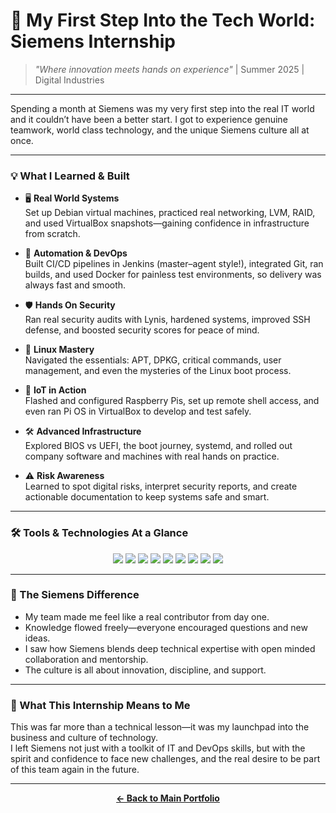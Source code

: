 # 🚀 My First Step Into the Tech World: Siemens Internship

> *"Where innovation meets hands on experience"* | Summer 2025 | Digital Industries

---

Spending a month at Siemens was my very first step into the real IT world and it couldn’t have been a better start. I got to experience genuine teamwork, world class technology, and the unique Siemens culture all at once.

---

### 💡 What I Learned & Built

- 🖥️ **Real World Systems**  
   Set up Debian virtual machines, practiced real networking, LVM, RAID, and used VirtualBox snapshots—gaining confidence in infrastructure from scratch.

- 🔁 **Automation & DevOps**  
   Built CI/CD pipelines in Jenkins (master–agent style!), integrated Git, ran builds, and used Docker for painless test environments, so delivery was always fast and smooth.

- 🛡️ **Hands On Security**  
   Ran real security audits with Lynis, hardened systems, improved SSH defense, and boosted security scores for peace of mind.

- 🐧 **Linux Mastery**  
   Navigated the essentials: APT, DPKG, critical commands, user management, and even the mysteries of the Linux boot process.

- 📡 **IoT in Action**  
   Flashed and configured Raspberry Pis, set up remote shell access, and even ran Pi OS in VirtualBox to develop and test safely.

- 🛠️ **Advanced Infrastructure**  
   Explored BIOS vs UEFI, the boot journey, systemd, and rolled out company software and machines with real hands on practice.

- ⚠️ **Risk Awareness**  
   Learned to spot digital risks, interpret security reports, and create actionable documentation to keep systems safe and smart.

---

### 🛠️ Tools & Technologies At a Glance

<p align="center">
  <img src="https://img.shields.io/badge/Jenkins-D24939?style=flat&logo=jenkins&logoColor=white" />
  <img src="https://img.shields.io/badge/Docker-2496ED?style=flat&logo=docker&logoColor=white" />
  <img src="https://img.shields.io/badge/Git-F05032?style=flat&logo=git&logoColor=white" />
  <img src="https://img.shields.io/badge/Linux-FCC624?style=flat&logo=linux&logoColor=black" />
  <img src="https://img.shields.io/badge/VirtualBox-183A61?style=flat&logo=virtualbox&logoColor=white" />
  <img src="https://img.shields.io/badge/Raspberry%20Pi-C51A4A?style=flat&logo=raspberrypi&logoColor=white" />
  <img src="https://img.shields.io/badge/Lynis-FFA500?style=flat&logo=data:image/svg+xml;base64,PHN2ZyB3aWR0aD0iMzAiIGhlaWdodD0iMzAiIHhtbG5zPSJodHRwOi8vd3d3LnczLm9yZy8yMDAwL3N2ZyI+PHJlY3Qgd2lkdGg9IjMwIiBoZWlnaHQ9IjMwIiBmaWxsPSIjRkZBNTAwIi8+PC9zdmc+" />
  <img src="https://img.shields.io/badge/SSH-333366?style=flat&logo=gnu-bash&logoColor=white" />
  <img src="https://img.shields.io/badge/VS_Code-007ACC?style=flat&logo=visual-studio-code&logoColor=white" />
</p>

---

### 🌟 The Siemens Difference

- My team made me feel like a real contributor from day one.
- Knowledge flowed freely—everyone encouraged questions and new ideas.
- I saw how Siemens blends deep technical expertise with open minded collaboration and mentorship.
- The culture is all about innovation, discipline, and support.

---

### 🚩 What This Internship Means to Me

This was far more than a technical lesson—it was my launchpad into the business and culture of technology.  
I left Siemens not just with a toolkit of IT and DevOps skills, but with the spirit and confidence to face new challenges, and the real desire to be part of this team again in the future.

---

<p align="center">
  <a href="../README.md"><b>← Back to Main Portfolio</b></a>
</p>

